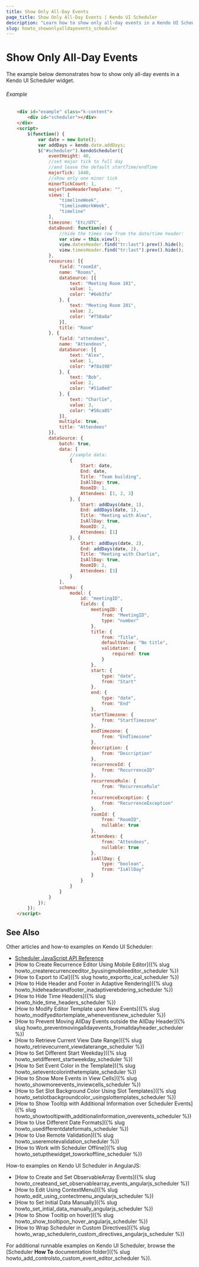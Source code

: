 ```yaml
---
title: Show Only All-Day Events
page_title: Show Only All-Day Events | Kendo UI Scheduler
description: "Learn how to show only all-day events in a Kendo UI Scheduler widget."
slug: howto_showonlyalldayevents_scheduler
---
```


# Show Only All-Day Events

The example below demonstrates how to show only all-day events in a Kendo UI Scheduler widget.

###### Example

```html
    <div id="example" class="k-content">
        <div id="scheduler"></div>
    </div>
    <script>
        $(function() {
            var date = new Date();
            var addDays = kendo.date.addDays;
            $("#scheduler").kendoScheduler({
                eventHeight: 40,
                //set major tick to full day
                //and leave the default startTime/endTime
                majorTick: 1440,
                //show only one minor tick
                minorTickCount: 1,
                majorTimeHeaderTemplate: "",
                views: [
                    "timelineWeek",
                    "timelineWorkWeek",
                    "timeline"
                ],
                timezone: "Etc/UTC",
                dataBound: function(e) {
                    //hide the times row from the date/time header:
                    var view = this.view();
                    view.datesHeader.find("tr:last").prev().hide();
                    view.timesHeader.find("tr:last").prev().hide();
                },
                resources: [{
                    field: "roomId",
                    name: "Rooms",
                    dataSource: [{
                        text: "Meeting Room 101",
                        value: 1,
                        color: "#6eb3fa"
                    }, {
                        text: "Meeting Room 201",
                        value: 2,
                        color: "#f58a8a"
                    }],
                    title: "Room"
                }, {
                    field: "attendees",
                    name: "Attendees",
                    dataSource: [{
                        text: "Alex",
                        value: 1,
                        color: "#f8a398"
                    }, {
                        text: "Bob",
                        value: 2,
                        color: "#51a0ed"
                    }, {
                        text: "Charlie",
                        value: 3,
                        color: "#56ca85"
                    }],
                    multiple: true,
                    title: "Attendees"
                }],
                dataSource: {
                    batch: true,
                    data: [
                        //sample data:
                        {
                            Start: date,
                            End: date,
                            Title: "Team building",
                            IsAllDay: true,
                            RoomID: 1,
                            Attendees: [1, 2, 3]
                        }, {
                            Start: addDays(date, 1),
                            End: addDays(date, 1),
                            Title: "Meeting with Alex",
                            IsAllDay: true,
                            RoomID: 2,
                            Attendees: [1]
                        }, {
                            Start: addDays(date, 2),
                            End: addDays(date, 2),
                            Title: "Meeting with Charlie",
                            IsAllDay: true,
                            RoomID: 2,
                            Attendees: [3]
                        }
                    ],
                    schema: {
                        model: {
                            id: "meetingID",
                            fields: {
                                meetingID: {
                                    from: "MeetingID",
                                    type: "number"
                                },
                                title: {
                                    from: "Title",
                                    defaultValue: "No title",
                                    validation: {
                                        required: true
                                    }
                                },
                                start: {
                                    type: "date",
                                    from: "Start"
                                },
                                end: {
                                    type: "date",
                                    from: "End"
                                },
                                startTimezone: {
                                    from: "StartTimezone"
                                },
                                endTimezone: {
                                    from: "EndTimezone"
                                },
                                description: {
                                    from: "Description"
                                },
                                recurrenceId: {
                                    from: "RecurrenceID"
                                },
                                recurrenceRule: {
                                    from: "RecurrenceRule"
                                },
                                recurrenceException: {
                                    from: "RecurrenceException"
                                },
                                roomId: {
                                    from: "RoomID",
                                    nullable: true
                                },
                                attendees: {
                                    from: "Attendees",
                                    nullable: true
                                },
                                isAllDay: {
                                    type: "boolean",
                                    from: "IsAllDay"
                                }
                            }
                        }
                    }
                }
            });
        });
    </script>
```

## See Also

Other articles and how-to examples on Kendo UI Scheduler:

* [Scheduler JavaScript API Reference](/api/javascript/ui/scheduler)
* [How to Create Recurrence Editor Using Mobile Editor]({% slug howto_createrecurrenceeditor_byusingmobileeditor_scheduler %})
* [How to Export to iCal]({% slug howto_exportto_ical_scheduler %})
* [How to Hide Header and Footer in Adaptive Rendering]({% slug howto_hideheaderandfooter_inadaptiverebdering_scheduler %})
* [How to Hide Time Headers]({% slug howto_hide_time_headers_scheduler %})
* [How to Modify Editor Template upon New Events]({% slug howto_modifyeditortemplate_wheneventisnew_scheduler %})
* [How to Prevent Moving AllDay Events outside the AllDay Header]({% slug howto_preventmovingalldayevents_fromalldayheader_scheduler %})
* [How to Retrieve Current View Date Range]({% slug howto_retrievecurrent_viewdaterange_scheduler %})
* [How to Set Different Start Weekday]({% slug howto_setdifferent_startweekday_scheduler %})
* [How to Set Event Color in the Template]({% slug howto_seteventcolorinthetemplate_scheduler %})
* [How to Show More Events in View Cells]({% slug howto_showmoreevents_inviewcells_scheduler %})
* [How to Set Slot Background Color Using Slot Templates]({% slug howto_setslotbackgroundcolor_usingslottemplates_scheduler %})
* [How to Show Tooltip with Additional Information over Scheduler Events]({% slug howto_showtooltipwith_additionalinformation_overevents_scheduler %})
* [How to Use Different Date Formats]({% slug howto_usedifferentdateformats_scheduler %})
* [How to Use Remote Validation]({% slug howto_useremotevalidation_scheduler %})
* [How to Work with Scheduler Offline]({% slug howto_setupthewidget_toworkoffline_scheduler %})

How-to examples on Kendo UI Scheduler in AngularJS:

* [How to Create and Set ObservableArray Events]({% slug howto_createand_set_observablearray_events_angularjs_scheduler %})
* [How to Edit Using ContextMenu]({% slug howto_edit_using_contectmenu_angularjs_scheduler %})
* [How to Set Initial Data Manually]({% slug howto_set_intial_data_manually_angularjs_scheduler %})
* [How to Show Тooltip on hover]({% slug howto_show_tooltipon_hover_angularjs_scheduler %})
* [How to Wrap Scheduler in Custom Directives]({% slug howto_wrap_schedulerin_custom_directives_angularjs_scheduler %})

For additional runnable examples on Kendo UI Scheduler, browse the [Scheduler **How To** documentation folder]({% slug howto_add_controlsto_custom_event_editor_scheduler %}).
